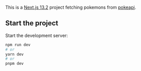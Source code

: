This is a [Next.js 13.2](https://nextjs.org/) project fetching pokemons from [pokeapi](https://pokeapi.co/).

## Start the project
Start the development server:

```bash
npm run dev
# or
yarn dev
# or
pnpm dev
```